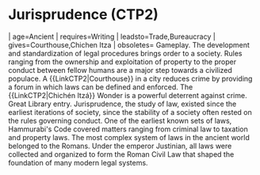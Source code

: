 # Jurisprudence (CTP2)

 | age=Ancient
 | requires=Writing
 | leadsto=Trade,Bureaucracy
 | gives=Courthouse,Chichen Itza
 | obsoletes=
Gameplay.
The development and standardization of legal procedures brings order to a society. Rules ranging from the ownership and exploitation of property to the proper conduct between fellow humans are a major step towards a civilized populace. 
A {{LinkCTP2|Courthouse}} in a city reduces crime by providing a forum in which laws can be defined and enforced. The {{LinkCTP2|Chichén Itzá}} Wonder is a powerful deterrent against crime.
Great Library entry.
Jurisprudence, the study of law, existed since the earliest iterations of society, since the stability of a society often rested on the rules governing conduct. One of the earliest known sets of laws, Hammurabi's Code covered matters ranging from criminal law to taxation and property laws. The most complex system of laws in the ancient world belonged to the Romans. Under the emperor Justinian, all laws were collected and organized to form the Roman Civil Law that shaped the foundation of many modern legal systems.